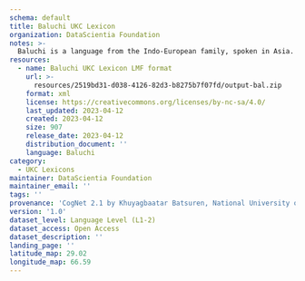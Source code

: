 ```yaml
---
schema: default
title: Baluchi UKC Lexicon
organization: DataScientia Foundation
notes: >-
  Baluchi is a language from the Indo-European family, spoken in Asia. The UKC Lexicon of Baluchi is represented as a lexico-semantic network. It consists of words, word senses, synsets, as well as sense-level and synset-level relationships.
resources:
  - name: Baluchi UKC Lexicon LMF format
    url: >-
      resources/2519bd31-d038-4126-82d3-b8275b7f07fd/output-bal.zip
    format: xml
    license: https://creativecommons.org/licenses/by-nc-sa/4.0/
    last_updated: 2023-04-12
    created: 2023-04-12
    size: 907
    release_date: 2023-04-12
    distribution_document: ''
    language: Baluchi
category:
  - UKC Lexicons
maintainer: DataScientia Foundation
maintainer_email: ''
tags: ''
provenance: 'CogNet 2.1 by Khuyagbaatar Batsuren, National University of Mongolia (http://cognet.ukc.disi.unitn.it); KinDiv: Kinship Diversity 1.0 by Temuulen Khishigsuren (http://ukc.disi.unitn.it/index.php/kinship/); Princeton WordNet 2.1 by Princeton University (https://wordnet.princeton.edu)'
version: '1.0'
dataset_level: Language Level (L1-2)
dataset_access: Open Access
dataset_description: ''
landing_page: ''
latitude_map: 29.02
longitude_map: 66.59
---
```

